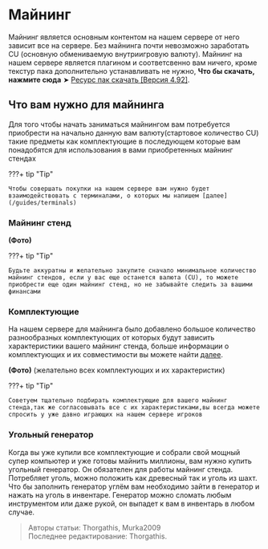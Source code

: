 # Майнинг

Майнинг является основным контентом на нашем сервере от него зависит все на сервере.
Без майнинга почти невозможно заработать CU (основную обмениваемую внутриигровую валюту).
Майнинг на нашем сервере является плагином и соответсвенно вам ничего, кроме текстур пака дополнительно устанавливать не нужно, **Что бы скачать, нажмите сюда** ➤ [Ресурс пак скачать [Версия 4.92]](https://github.com/IBit-mc-server/ResourcePack/releases/tag/%D0%9D%D0%BE%D0%B2%D0%B5%D0%B9%D1%88%D0%B0%D1%8F-%D0%B2%D0%B5%D1%80%D1%81%D0%B8%D1%8F-%D1%80%D0%B5%D1%81%D1%83%D1%80%D1%81%D0%BF%D0%B0%D0%BA%D0%B0).

## Что вам нужно для майнинга

Для того чтобы начать заниматься майнингом вам потребуется приобрести на начально данную вам валюту(стартовое количество CU) такие предметы как комплектующие в последующем которые вам понадобятся для использования в вами приобретенных майнинг стендах

???+ tip "Tip"

    Чтобы совершать покупки на нашем сервере вам нужно будет взаимодействовать с терминалами, о которых мы напишем [далее](/guides/terminals)

### Майнинг стенд

**(Фото)**

???+ tip "Tip"

    Будьте аккуратны и желательно закупите сначало минимальное количество майнинг стендов, если у вас еще останется валюта (CU), то можете приобрести еще один майнинг стенд, но не забывайте следить за вашими финансами

### Комплектующие

На нашем сервере для майнинга было добавлено большое количество разнообразных комплектующих от которых будут зависить характеристики вашего майнинг стенда, больше информации о комплектующих и их совместимости вы можете найти [далее](/guides/equipment).

**(Фото)** (желательно всех комплектующих и их характеристик)

???+ tip "Tip"

    Советуем тщательно подбирать комплектующие для вашего майнинг стенда,так же согласовывать все с их характеристиками,вы всегда можете спросить у уже давно играющих на нашем сервере игроков

### Угольный генератор

Когда вы уже купили все комплектующие и собрали свой мощный супер компьютер и уже готовы майнить миллионы, вам нужно купить угольный генератор. Он обязателен для работы майнинг стенда. Потребляет уголь, можно положить как древесный так и уголь из шахт. Что бы заполнить генератор углём вам необходимо зайти в генератор и нажать на уголь в инвентаре. Генератор можно сломать любым инструментом или даже рукой, он выпадет к вам в инвентарь в любом случае.

> Авторы статьи: Thorgathis, Murka2009 <br>
> Последнее редактирование: Thorgathis.

